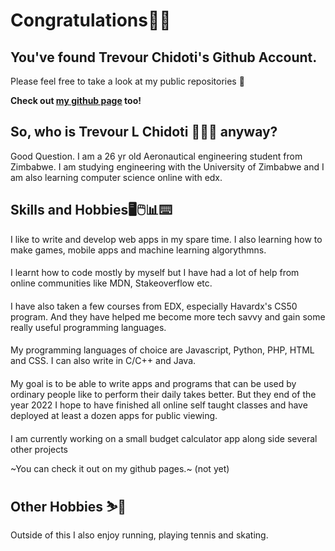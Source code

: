 # Congratulations🥳🎉
## You've found Trevour Chidoti's Github Account. 

 
 Please feel free to take a look at my public repositories 📁 
 
**Check out [my github page](traelincoln.github.io/myblog) too!**


## So, who is Trevour L Chidoti 👨🏿‍💼 anyway? 
Good Question. 
I am a 26 yr old Aeronautical engineering student from Zimbabwe.
I am studying engineering with the University of Zimbabwe and I am also learning computer science online with edx.


## Skills and Hobbies🖥️🖱️📊⌨️
I like to write and develop web apps in my spare time.
I also learning how to make games, mobile apps and machine learning algorythmns.
####
I learnt how to code mostly by myself but I have had a lot of help from online communities like MDN, Stakeoverflow etc.
####
I have also taken a few courses from EDX, especially Havardx's CS50 program. And they have helped me become more tech savvy and gain some really useful programming languages.
####
My programming languages of choice are Javascript, Python, PHP, HTML and CSS. 
I can also write in C/C++ and Java.
####
My goal is to be able to write apps and programs that can be used by ordinary people like to perform their daily takes better. But they end of the year 2022 I hope to have finished all online self taught classes and have deployed at least a dozen apps for public viewing.
####

I am currently working on a small budget calculator app along side several other projects

~You can check it out on my github pages.~ (not yet)

## Other Hobbies ⛷️🎿
Outside of this I also enjoy running, playing tennis and skating. 








